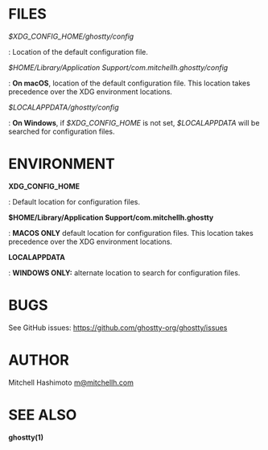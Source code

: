 # FILES

_\$XDG_CONFIG_HOME/ghostty/config_

: Location of the default configuration file.

_\$HOME/Library/Application Support/com.mitchellh.ghostty/config_

: **On macOS**, location of the default configuration file. This location takes
precedence over the XDG environment locations.

_\$LOCALAPPDATA/ghostty/config_

: **On Windows**, if _\$XDG_CONFIG_HOME_ is not set, _\$LOCALAPPDATA_ will be searched
for configuration files.

# ENVIRONMENT

**XDG_CONFIG_HOME**

: Default location for configuration files.

**$HOME/Library/Application Support/com.mitchellh.ghostty**

: **MACOS ONLY** default location for configuration files. This location takes
precedence over the XDG environment locations.

**LOCALAPPDATA**

: **WINDOWS ONLY:** alternate location to search for configuration files.

# BUGS

See GitHub issues: <https://github.com/ghostty-org/ghostty/issues>

# AUTHOR

Mitchell Hashimoto <m@mitchellh.com>

# SEE ALSO

**ghostty(1)**
